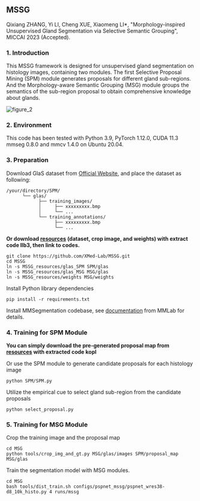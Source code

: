 ## MSSG

Qixiang ZHANG, Yi LI, Cheng XUE, Xiaomeng LI*, "Morphology-inspired Unsupervised Gland Segmentation via Selective Semantic Grouping", MICCAI 2023 (Accepted).



### 1. Introduction
This MSSG framework is designed for unsupervised gland segmentation on histology images, containing two modules. The first Selective Proposal Mining (SPM) module generates proposals for different gland sub-regions. And the Morphology-aware Semantic Grouping (MSG) module groups the semantics of the sub-region proposal to obtain comprehensive knowledge about glands.

![figure_2](C:\Users\ericZ\Desktop\figure_2.png)



### 2. Environment

This code has been tested with Python 3.9, PyTorch 1.12.0, CUDA 11.3 mmseg 0.8.0 and mmcv 1.4.0 on Ubuntu 20.04.



### 3. Preparation

Download GlaS dataset from [Official Website](https://warwick.ac.uk/fac/cross_fac/tia/data/glascontest/), and place the dataset as following:

```shell
/your/directory/SPM/
      └── glas/
            ├── training_images/
            │     ├── xxxxxxxxx.bmp
            │     └── ...
            └── training_annotations/
                  ├── xxxxxxxxx.bmp
                  └── ...
```



**Or download [resources](https://pan.baidu.com/s/1htY5nZacceXj_m2FlY8uXw) (dataset, crop image, and weights) with extract code llb3, then link to codes.**

```shell
git clone https://github.com/XMed-Lab/MSSG.git
cd MSSG
ln -s MSSG_resources/glas_SPM SPM/glas
ln -s MSSG_resources/glas_MSG MSG/glas
ln -s MSSG_resources/weights MSG/weights
```

Install Python library dependencies
```shell
pip install -r requirements.txt
```

Install MMSegmentation codebase, see [documentation](https://mmsegmentation.readthedocs.io/en/latest/) from MMLab for details.



### 4. Training for SPM Module

**You can simply download the pre-generated proposal map from [resources](https://pan.baidu.com/s/1htY5nZacceXj_m2FlY8uXw) with extracted code kopl**

Or use the SPM module to generate candidate proposals for each histology image

```shell
python SPM/SPM.py
```

Utilize the empirical cue to select gland sub-region from the candidate proposals

```shell
python select_proposal.py
```



### 5. Training for MSG Module

Crop the training image and the proposal map

```shell
cd MSG
python tools/crop_img_and_gt.py MSG/glas/images SPM/proposal_map MSG/glas
```



Train the segmentation model with MSG modules.

```shell
cd MSG
bash tools/dist_train.sh configs/pspnet_mssg/pspnet_wres38-d8_10k_histo.py 4 runs/mssg
```
